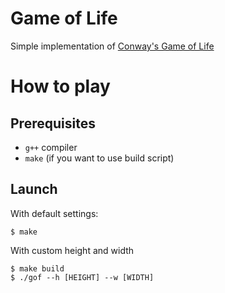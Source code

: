 # Game of Life
Simple implementation of [Conway's Game of Life](https://en.wikipedia.org/wiki/Conway%27s_Game_of_Life)

# How to play

## Prerequisites
- `g++` compiler
- `make` (if you want to use build script)

## Launch
With default settings:
```console
$ make
```
With custom height and width
```console
$ make build
$ ./gof --h [HEIGHT] --w [WIDTH]
```
